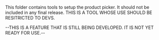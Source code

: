 This folder contains tools to setup the product picker. It should not be included in any final release. THIS IS A TOOL WHOSE USE SHOULD BE RESITRICTED TO DEVS.


--THIS IS A FEATURE THAT IS STILL BEING DEVELOPED. IT IS NOT YET READY FOR USE.--